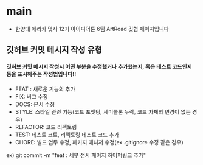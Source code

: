 # main

- 한양대 에리카 멋사 12기 아이디어톤 6팀 ArtRoad 깃헙 페이지입니다

## 깃허브 커밋 메시지 작성 유형
#### 깃허브 커밋 메시지 작성시 어떤 부분을 수정했거나 추가했는지, 혹은 테스트 코드인지 등을 표시해주는 작성법입니다!!

- FEAT : 새로운 기능의 추가
- FIX: 버그 수정
- DOCS: 문서 수정
- STYLE: 스타일 관련 기능(코드 포맷팅, 세미콜론 누락, 코드 자체의 변경이 없는 경우)
- REFACTOR: 코드 리펙토링
- TEST: 테스트 코트, 리펙토링 테스트 코드 추가
- CHORE: 빌드 업무 수정, 패키지 매니저 수정(ex .gitignore 수정 같은 경우)

ex) git commit -m "feat : 세부 전시 페이지 하이퍼링크 추가"
